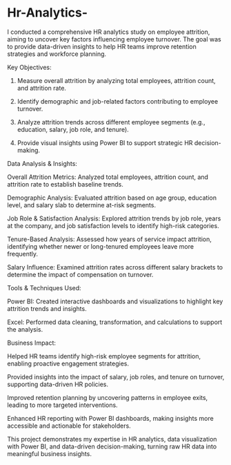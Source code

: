 # Hr-Analytics-
I conducted a comprehensive HR analytics study on employee attrition, aiming to uncover key factors influencing employee turnover. The goal was to provide data-driven insights to help HR teams improve retention strategies and workforce planning.

Key Objectives:

1. Measure overall attrition by analyzing total employees, attrition count, and attrition rate.


2. Identify demographic and job-related factors contributing to employee turnover.


3. Analyze attrition trends across different employee segments (e.g., education, salary, job role, and tenure).


4. Provide visual insights using Power BI to support strategic HR decision-making.


Data Analysis & Insights:

Overall Attrition Metrics: Analyzed total employees, attrition count, and attrition rate to establish baseline trends.

Demographic Analysis: Evaluated attrition based on age group, education level, and salary slab to determine at-risk segments.

Job Role & Satisfaction Analysis: Explored attrition trends by job role, years at the company, and job satisfaction levels to identify high-risk categories.

Tenure-Based Analysis: Assessed how years of service impact attrition, identifying whether newer or long-tenured employees leave more frequently.

Salary Influence: Examined attrition rates across different salary brackets to determine the impact of compensation on turnover.


Tools & Techniques Used:

Power BI: Created interactive dashboards and visualizations to highlight key attrition trends and insights.

Excel: Performed data cleaning, transformation, and calculations to support the analysis.


Business Impact:

Helped HR teams identify high-risk employee segments for attrition, enabling proactive engagement strategies.

Provided insights into the impact of salary, job roles, and tenure on turnover, supporting data-driven HR policies.

Improved retention planning by uncovering patterns in employee exits, leading to more targeted interventions.

Enhanced HR reporting with Power BI dashboards, making insights more accessible and actionable for stakeholders.


This project demonstrates my expertise in HR analytics, data visualization with Power BI, and data-driven decision-making, turning raw HR data into meaningful business insights.
